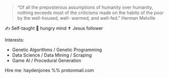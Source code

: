 > “Of all the preposterous assumptions of humanity over humanity, nothing exceeds most of the criticisms made on the habits of the poor by the well-housed, well- warmed, and well-fed.”
Herman Melville 

✍ Self-taught 🧠 hungry mind ✝️ Jesus follower

Interests:
* Genetic Algorithms / Genetic Programming 
* Data Science / Data Mining / Scraping
* Game AI / Procedural Generation

Hire me: haydenjones %% protonmail.com
